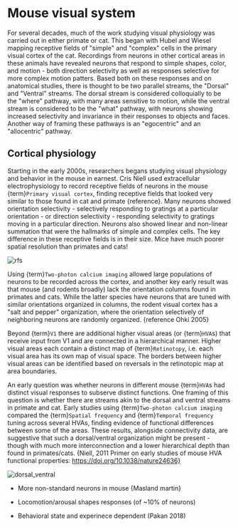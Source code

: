 # Mouse visual system

For several decades, much of the work studying visual physiology was carried out
in either primate or cat. This began with Hubel and Wiesel mapping receptive
fields of "simple" and "complex" cells in the primary visual cortex of the cat.
Recordings from neurons in other cortical areas in these animals have revealed
neurons that respond to simple shapes, color, and motion - both direction
selectivity as well as responses selective for more complex motion patters.
Based both on these responses and on anatomical studies, there is thought to be
two parallel streams, the "Dorsal" and "Ventral" streams. The dorsal stream is
considered colloquially to be the "where" pathway, with many areas sensitive to
motion, while the ventral stream is considered to be the "what" pathway, with
neurons showing increased selectivity and invariance in their responses to
objects and faces. Another way of framing these pathways is an "egocentric" and
an "allocentric" pathway.

## Cortical physiology

Starting in the early 2000s, researchers begans studying visual physiology and
behavior in the mouse in earnest. Cris Niell used extracellular
electrophysiology to record receptive fields of neurons in the mouse
{term}`Primary visual cortex`, finding receptive fields that looked very similar
to those found in cat and primate {reference}. Many neurons showed orientation
selectivity - selectively responding to gratings at a particular orientation -
or direction selectivity - responding selectivity to gratings moving in a
particular direction. Neurons also showed linear and non-linear summation that
were the hallmarks of simple and complex cells. The key difference in these
receptive fields is in their size. Mice have much poorer spatial resolution than
primates and cats!

![rfs](/resources/NiellHubermann_RFs.png)

Using {term}`Two-photon calcium imaging` allowed large populations of neurons to
be recorded across the cortex, and another key early result was that mouse (and
rodents broadly) lack the orientation columns found in primates and cats. While
the latter species have neurons that are tuned with similar orientations
organized in columns, the rodent visual cortex has a "salt and pepper"
organization, where the orientation selectively of neighboring neurons are
randomly organized. {reference Ohki 2005}

Beyond {term}`V1` there are additional higher visual areas (or {term}`HVA`s)
that receive input from V1 and are connected in a hierarchical manner. 
Higher visual areas each contain a distinct map of {term}`Retinotopy`, i.e. each visual area has its own 
map of visual space. The borders between higher visual areas can be identified
based on reversals in the retinotopic map at area boundaries. 

An early question was whether neurons in different mouse {term}`HVA`s had distinct
visual responses to subserve distinct functions. One framing of this question is
whether there are streams akin to the dorsal and ventral streams in primate and
cat. Early studies using {term}`Two-photon calcium imaging` compared the
{term}`Spatial frequency` and {term}`Temporal frequency` tuning across several
HVAs, finding evidence of functional differences between some of the areas.
These results, alongside connectivity data, are suggestive that such a
dorsal/ventral organization might be present - though with much more
interconnection and a lower hierarchical depth than found in primates/cats. 
{Niell, 2011 Primer on early studies of mouse HVA functional properties: https://doi.org/10.1038/nature24636}

![dorsal_ventral](/resources/Niell_visual_hierarchy.png)

- More non-standard neurons in mouse {Masland martin}

- Locomotion/arousal shapes responses (of ~10% of neurons)

- Behavioral state and experinece dependent (Pakan 2018)

